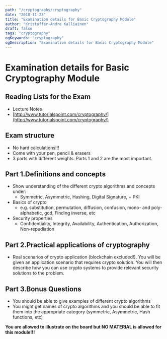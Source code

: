 ```yaml
---
path: "/cryptography/cryptography"
date: "2018-11-23"
title: "Examination details for Basic Cryptography Module"
author: "Kristoffer-Andre Kalliainen"
draft: false
tags: "cryptography"
ogKeywords: "cryptography"
ogDescription: "Examination details for Basic Cryptography Module"
---
```


# Examination details for Basic Cryptography Module

## Reading Lists for the Exam

- Lecture Notes
- [http://www.tutorialspoint.com/cryptography/](http://www.tutorialspoint.com/cryptography/)

## Exam structure

- No hard calculations!!!
- Come with your pen, pencil & erasers
- 3 parts with different weights. Parts 1 and 2 are the most important.

## Part 1.Definitions and concepts

- Show understanding of the different crypto algorithms and concepts under:
  - Symmetric, Asymmetric, Hashing, Digital Signature, + PKI
- Basics of crypto
  - e.g. substitution, permutation, diffusion, confusion, mono- and poly-alphabetic, gcd, Finding inverse, etc
- Security properties
  - Confidentiality, Integrity, Availability, Authentication, Authorization, Non-repudiation

## Part 2.Practical applications of cryptography

- Real scenarios of crypto application (blockchain excluded!). You will be given an application scenario that requires crypto solution. You will then describe how you can use crypto systems to provide relevant security solutions to the problem.

## Part 3.Bonus Questions

- You should be able to give examples of different crypto algorithms
- You might get names of crypto algorithms and you should be able to fit them into the appropriate category (symmetric, Asymmetric, Hash functions, etc)

**You are allowed to illustrate on the board but NO MATERIAL is allowed for this module!!!**
